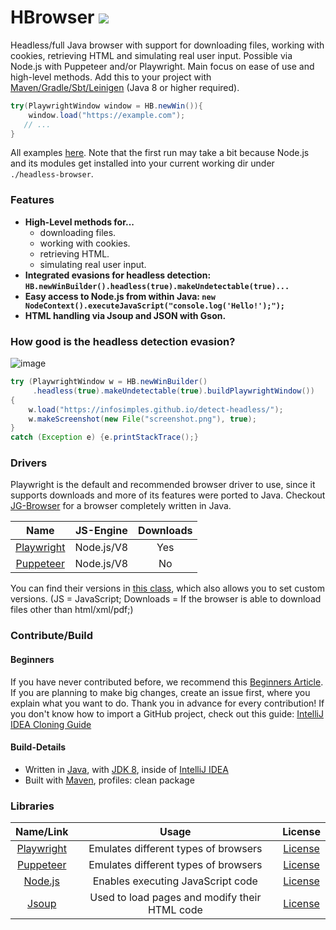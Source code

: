 # HBrowser [![](https://jitpack.io/v/Osiris-Team/HBrowser.svg)](https://jitpack.io/#Osiris-Team/HBrowser)

Headless/full Java browser with support for downloading files, working with cookies, retrieving HTML and simulating real user input. Possible via Node.js with Puppeteer and/or Playwright. Main focus on ease of use and high-level methods.
Add this to your project with [Maven/Gradle/Sbt/Leinigen](https://jitpack.io/#Osiris-Team/HBrowser/LATEST)
(Java 8 or higher required).

```java
try(PlaywrightWindow window = HB.newWin()){
    window.load("https://example.com");
   // ...   
}
```
All examples [here](src/test/java/examples).
Note that the first run may take a bit because Node.js and its modules get installed into your current working dir under `./headless-browser`.

### Features
 - **High-Level methods for...**
   - downloading files.
   - working with cookies.
   - retrieving HTML.
   - simulating real user input. 
 - **Integrated evasions for headless detection: `HB.newWinBuilder().headless(true).makeUndetectable(true)...`**
 - **Easy access to Node.js from within Java: `new NodeContext().executeJavaScript("console.log('Hello!');");`**
 - **HTML handling via Jsoup and JSON with Gson.**

### How good is the headless detection evasion?

![image](https://github.com/Osiris-Team/HBrowser/assets/59899645/ae17cfa6-2227-4c38-9785-3fbab26824a0)

```java
try (PlaywrightWindow w = HB.newWinBuilder()
     .headless(true).makeUndetectable(true).buildPlaywrightWindow())
{
    w.load("https://infosimples.github.io/detect-headless/");
    w.makeScreenshot(new File("screenshot.png"), true);
} 
catch (Exception e) {e.printStackTrace();}
 ```

### Drivers
Playwright is the default and recommended browser driver to use, since it supports downloads
and more of its features were ported to Java.
Checkout [JG-Browser](https://github.com/Osiris-Team/JG-Browser) for a browser completely written in Java.

| Name |    JS-Engine    | Downloads |
| :-----: |:---------------:| :-----:
| [Playwright](https://github.com/microsoft/playwright)|   Node.js/V8    | Yes | No |
| [Puppeteer](https://github.com/puppeteer/puppeteer) |   Node.js/V8    | No | No |

You can find their versions in [this class](https://github.com/Osiris-Team/HBrowser/blob/main/src/main/java/com/osiris/headlessbrowser/Versions.java),
which also allows you to set custom versions.
(JS = JavaScript; Downloads = If the browser is able to download files other than html/xml/pdf;)

### Contribute/Build

#### Beginners

If you have never contributed before, we recommend
this [Beginners Article](https://www.jetbrains.com/help/idea/contribute-to-projects.html). If you are planning to make
big changes, create an issue first, where you explain what you want to do. Thank you in advance for every contribution!
If you don't know how to import a GitHub project, check out this
guide: [IntelliJ IDEA Cloning Guide](https://blog.jetbrains.com/idea/2020/10/clone-a-project-from-github/)

#### Build-Details

- Written in [Java](https://java.com/),
  with [JDK 8](https://www.oracle.com/java/technologies/javase/javase-jdk8-downloads.html), inside
  of [IntelliJ IDEA](https://www.jetbrains.com/idea/)
- Built with [Maven](https://maven.apache.org/), profiles: clean package

### Libraries

| Name/Link | Usage | License |
| :-----: | :-----: | :-----: |
| [Playwright](https://github.com/microsoft/playwright) | Emulates different types of browsers | [License](https://github.com/microsoft/playwright/blob/master/LICENSE) |
| [Puppeteer](https://github.com/puppeteer/puppeteer) | Emulates different types of browsers  | [License](https://github.com/puppeteer/puppeteer/blob/main/LICENSE) |
| [Node.js](https://github.com/nodejs/node) | Enables executing JavaScript code | [License](https://github.com/nodejs/node/blob/master/LICENSE) |
| [Jsoup](https://github.com/jhy/jsoup)      | Used to load pages and modify their HTML code      |   [License](https://github.com/jhy/jsoup/blob/master/LICENSE) |
